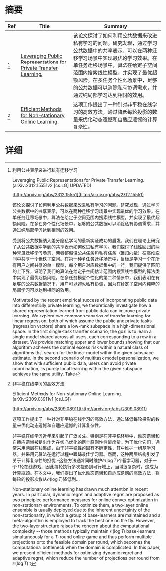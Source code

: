# 摘要

| Ref | Title | Summary |
| --- | --- | --- |
| [^1] | [Leveraging Public Representations for Private Transfer Learning.](http://arxiv.org/abs/2312.15551) | 该论文探讨了如何利用公共数据来改进私有学习的问题。研究发现，通过学习公共数据中的共享表示，可以在两种迁移学习场景中实现最优的学习效果。在单任务迁移场景中，算法在给定子空间范围内搜索线性模型，并实现了最优超额风险。在多任务个性化场景中，足够的公共数据可以消除私有协调需求，并通过纯局部学习达到相同的效用。 |
| [^2] | [Efficient Methods for Non-stationary Online Learning.](http://arxiv.org/abs/2309.08911) | 这项工作提出了一种针对非平稳在线学习的高效方法，通过降低每轮投影的数量来优化动态遗憾和自适应遗憾的计算复杂性。 |

# 详细

[^1]: 利用公共表示来进行私有迁移学习

    Leveraging Public Representations for Private Transfer Learning. (arXiv:2312.15551v2 [cs.LG] UPDATED)

    [http://arxiv.org/abs/2312.15551](http://arxiv.org/abs/2312.15551)

    该论文探讨了如何利用公共数据来改进私有学习的问题。研究发现，通过学习公共数据中的共享表示，可以在两种迁移学习场景中实现最优的学习效果。在单任务迁移场景中，算法在给定子空间范围内搜索线性模型，并实现了最优超额风险。在多任务个性化场景中，足够的公共数据可以消除私有协调需求，并通过纯局部学习达到相同的效用。

    

    受到将公共数据纳入差分隐私学习的最新实证成功的启发，我们在理论上研究了从公共数据中学到的共享表示如何改进私有学习。我们探讨了线性回归的两种常见迁移学习场景，两者都假设公共任务和私有任务（回归向量）在高维空间中共享一个低秩子空间。在第一种单任务迁移场景中，目标是学习一个在所有用户之间共享的单一模型，每个用户对应数据集中的一行。我们提供了匹配的上下界，证明了我们的算法在给定子空间估计范围内搜索线性模型的算法类中实现了最优超额风险。在多任务模型个性化的第二种情景中，我们表明在有足够的公共数据情况下，用户可以避免私有协调，因为在给定子空间内纯粹的局部学习可以达到相同的效用。

    Motivated by the recent empirical success of incorporating public data into differentially private learning, we theoretically investigate how a shared representation learned from public data can improve private learning. We explore two common scenarios of transfer learning for linear regression, both of which assume the public and private tasks (regression vectors) share a low-rank subspace in a high-dimensional space. In the first single-task transfer scenario, the goal is to learn a single model shared across all users, each corresponding to a row in a dataset. We provide matching upper and lower bounds showing that our algorithm achieves the optimal excess risk within a natural class of algorithms that search for the linear model within the given subspace estimate. In the second scenario of multitask model personalization, we show that with sufficient public data, users can avoid private coordination, as purely local learning within the given subspace achieves the same utility. Take
    
[^2]: 非平稳在线学习的高效方法

    Efficient Methods for Non-stationary Online Learning. (arXiv:2309.08911v1 [cs.LG])

    [http://arxiv.org/abs/2309.08911](http://arxiv.org/abs/2309.08911)

    这项工作提出了一种针对非平稳在线学习的高效方法，通过降低每轮投影的数量来优化动态遗憾和自适应遗憾的计算复杂性。

    

    非平稳在线学习近年来引起了广泛关注。特别是在非平稳环境中，动态遗憾和自适应遗憾被提出作为在线凸优化的两个原则性性能度量。为了优化它们，通常采用两层在线集成，由于非平稳性的固有不确定性，其中维护一组基学习器，并采用元算法在运行过程中跟踪最佳学习器。然而，这种两层结构引发了关于计算复杂性的担忧 -这些方法通常同时维护$\mathcal{O}(\log T)$个基学习器，对于一个$T$轮在线游戏，因此每轮执行多次投影到可行域上，当域很复杂时，这成为计算瓶颈。在本文中，我们提出了优化动态遗憾和自适应遗憾的高效方法，将每轮的投影次数从$\mathcal{O}(\log T)$降低到...

    Non-stationary online learning has drawn much attention in recent years. In particular, dynamic regret and adaptive regret are proposed as two principled performance measures for online convex optimization in non-stationary environments. To optimize them, a two-layer online ensemble is usually deployed due to the inherent uncertainty of the non-stationarity, in which a group of base-learners are maintained and a meta-algorithm is employed to track the best one on the fly. However, the two-layer structure raises the concern about the computational complexity -- those methods typically maintain $\mathcal{O}(\log T)$ base-learners simultaneously for a $T$-round online game and thus perform multiple projections onto the feasible domain per round, which becomes the computational bottleneck when the domain is complicated. In this paper, we present efficient methods for optimizing dynamic regret and adaptive regret, which reduce the number of projections per round from $\mathcal{O}(\log T)$ t
    

